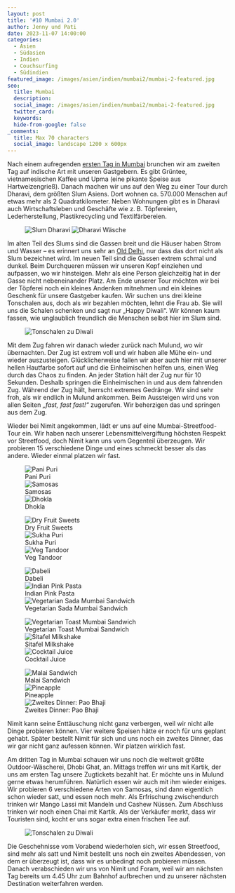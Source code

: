 ```yaml
---
layout: post
title: '#10 Mumbai 2.0'
author: Jenny und Pati
date: 2023-11-07 14:00:00
categories:
  - Asien
  - Südasien
  - Indien
  - Couchsurfing
  - Südindien
featured_image: /images/asien/indien/mumbai2/mumbai-2-featured.jpg
seo:
  title: Mumbai
  description:
  social_image: /images/asien/indien/mumbai2/mumbai-2-featured.jpg
  twitter_card:
  keywords:
  hide-from-google: false
_comments:
  title: Max 70 characters
  social_image: landscape 1200 x 600px
---
```

Nach einem aufregenden [ersten Tag in Mumbai](2023-11-06-mumbai-1) brunchen wir am zweiten Tag auf indische Art mit unseren Gastgebern. Es gibt Grüntee, vietnamesischen Kaffee und Upma (eine pikante Speise aus Hartweizengrieß). Danach machen wir uns auf den Weg zu einer Tour durch Dharavi, dem größten Slum Asiens. Dort wohnen ca. 570.000 Menschen auf etwas mehr als 2 Quadratkilometer. Neben Wohnungen gibt es in Dharavi auch Wirtschaftsleben und Geschäfte wie z. B. Töpfereien, Lederherstellung, Plastikrecycling und Textilfärbereien.

<figure class="img2">
 	<img src="/images/asien/indien/mumbai2/mumbai-10.jpg" alt="Slum Dharavi">
  <img src="/images/asien/indien/mumbai2/mumbai-14.jpg" alt="Dharavi Wäsche">
</figure>

Im alten Teil des Slums sind die Gassen breit und die Häuser haben Strom und Wasser – es erinnert uns sehr an [Old Delhi](2023-10-22-neu-delhi), nur dass das dort nicht als Slum bezeichnet wird. Im neuen Teil sind die Gassen extrem schmal und dunkel. Beim Durchqueren müssen wir unseren Kopf einziehen und aufpassen, wo wir hinsteigen. Mehr als eine Person gleichzeitig hat in der Gasse nicht nebeneinander Platz. Am Ende unserer Tour möchten wir bei der Töpferei noch ein kleines Andenken mitnehmen und ein kleines Geschenk für unsere Gastgeber kaufen. Wir suchen uns drei kleine Tonschalen aus, doch als wir bezahlen möchten, lehnt die Frau ab. Sie will uns die Schalen schenken und sagt nur „Happy Diwali“. Wir können kaum fassen, wie unglaublich freundlich die Menschen selbst hier im Slum sind. 

<figure class="img1">
 	<img src="/images/asien/indien/mumbai2/mumbai-11.jpg" alt="Tonschalen zu Diwali">
</figure>

Mit dem Zug fahren wir danach wieder zurück nach Mulund, wo wir übernachten. Der Zug ist extrem voll und wir haben alle Mühe ein- und wieder auszusteigen. Glücklicherweise fallen wir aber auch hier mit unserer hellen Hautfarbe sofort auf und die Einheimischen helfen uns, einen Weg durch das Chaos zu finden. An jeder Station hält der Zug nur für 10 Sekunden. Deshalb springen die Einheimischen in und aus dem fahrenden Zug. Während der Zug hält, herrscht extremes Gedränge. Wir sind sehr froh, als wir endlich in Mulund ankommen. Beim Aussteigen wird uns von allen Seiten *„fast, fast fast!“* zugerufen. Wir beherzigen das und springen aus dem Zug.

Wieder bei Nimit angekommen, lädt er uns auf eine Mumbai-Streetfood-Tour ein. Wir haben nach unserer Lebensmittelvergiftung höchsten Respekt vor Streetfood, doch Nimit kann uns vom Gegenteil überzeugen. Wir probieren 15 verschiedene Dinge und eines schmeckt besser als das andere. Wieder einmal platzen wir fast. 

<!-- 15 img fotogallerie essen -->
<figure class="img3">
 	<img src="/images/asien/indien/mumbai2/streetfood-4.jpg" alt="Pani Puri">
  <figcaption> Pani Puri</figcaption>
  <img src="/images/asien/indien/mumbai2/streetfood-2.jpg" alt="Samosas">
  <figcaption> Samosas</figcaption>
  <img src="/images/asien/indien/mumbai2/streetfood-3.jpg" alt="Dhokla">
  <figcaption> Dhokla</figcaption>
</figure>
<figure class="img3">
  <img src="/images/asien/indien/mumbai2/streetfood-14.jpg" alt="Dry Fruit Sweets">
  <figcaption> Dry Fruit Sweets</figcaption>
  <img src="/images/asien/indien/mumbai2/streetfood-5.jpg" alt="Sukha Puri">
  <figcaption> Sukha Puri</figcaption>
  <img src="/images/asien/indien/mumbai2/streetfood-6.jpg" alt="Veg Tandoor">
  <figcaption> Veg Tandoor</figcaption>
</figure>
<figure class="img3">
 	<img src="/images/asien/indien/mumbai2/streetfood-7.jpg" alt="Dabeli">
  <figcaption> Dabeli</figcaption>
  <img src="/images/asien/indien/mumbai2/streetfood-8.jpg" alt="Indian Pink Pasta">
  <figcaption> Indian Pink Pasta</figcaption>
  <img src="/images/asien/indien/mumbai2/streetfood-9.jpg" alt="Vegetarian Sada Mumbai Sandwich">
  <figcaption> Vegetarian Sada Mumbai Sandwich</figcaption>
</figure>
<figure class="img3">
 	<img src="/images/asien/indien/mumbai2/streetfood-10.jpg" alt="Vegetarian Toast Mumbai Sandwich">
  <figcaption> Vegetarian Toast Mumbai Sandwich</figcaption>
  <img src="/images/asien/indien/mumbai2/streetfood-11.jpg" alt="Sitafel Milkshake">
  <figcaption> Sitafel Milkshake</figcaption>
  <img src="/images/asien/indien/mumbai2/streetfood-12.jpg" alt="Cocktail Juice">
  <figcaption> Cocktail Juice</figcaption>
</figure>
<figure class="img3">
 	<img src="/images/asien/indien/mumbai2/streetfood-13.jpg" alt="Malai Sandwich">
  <figcaption> Malai Sandwich</figcaption>
  <img src="/images/asien/indien/mumbai2/streetfood-1.jpg" alt="Pineapple">
  <figcaption> Pineapple</figcaption>
  <img src="/images/asien/indien/mumbai2/streetfood-15.jpg" alt="Zweites Dinner: Pao Bhaji">
  <figcaption> Zweites Dinner: Pao Bhaji</figcaption>
</figure>

Nimit kann seine Enttäuschung nicht ganz verbergen, weil wir nicht alle Dinge probieren können. Vier weitere Speisen hätte er noch für uns geplant gehabt. Später bestellt Nimit für sich und uns noch ein zweites Dinner, das wir gar nicht ganz aufessen können. Wir platzen wirklich fast.

Am dritten Tag in Mumbai schauen wir uns noch die weltweit größte Outdoor-Wäscherei, Dhobi Ghat, an. Mittags treffen wir uns mit Kartik, der uns am ersten Tag unsere Zugtickets bezahlt hat. Er möchte uns in Mulund gerne etwas herumführen. Natürlich essen wir auch mit ihm wieder einiges. Wir probieren 6 verschiedene Arten von Samosas, sind dann eigentlich schon wieder satt, und essen noch mehr. Als Erfrischung zwischendurch trinken wir Mango Lassi mit Mandeln und Cashew Nüssen. Zum Abschluss trinken wir noch einen Chai mit Kartik. Als der Verkäufer merkt, dass wir Touristen sind, kocht er uns sogar extra einen frischen Tee auf. 

<figure class="img1">
 	<img src="/images/asien/indien/mumbai2/mumbai-12.jpg" alt="Tonschalen zu Diwali">
</figure>

Die Geschehnisse vom Vorabend wiederholen sich, wir essen Streetfood, sind mehr als satt und Nimit bestellt uns noch ein zweites Abendessen, von dem er überzeugt ist, dass wir es unbedingt noch probieren müssen. Danach verabschieden wir uns von Nimit und Foram, weil wir am nächsten Tag bereits um 4.45 Uhr zum Bahnhof aufbrechen und zu unserer nächsten Destination weiterfahren werden.
